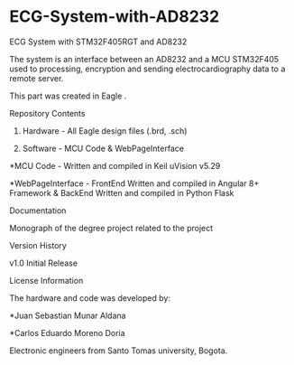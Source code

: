 # ECG-System-with-AD8232

ECG System with STM32F405RGT and AD8232

The system is an interface between an AD8232 and a MCU STM32F405 used to processing, encryption and sending electrocardiography data to a remote server.

This part was created in Eagle .

Repository Contents

1. Hardware - All Eagle design files (.brd, .sch)

2. Software - MCU Code &amp; WebPageInterface

\*MCU Code - Written and compiled in Keil uVision v5.29

\*WebPageInterface - FrontEnd Written and compiled in Angular 8+ Framework &amp; BackEnd Written and compiled in Python Flask

Documentation

Monograph of the degree project related to the project

Version History

v1.0 Initial Release

License Information

The hardware and code was developed by:

\*Juan Sebastian Munar Aldana

\*Carlos Eduardo Moreno Doria

Electronic engineers from Santo Tomas university, Bogota.
